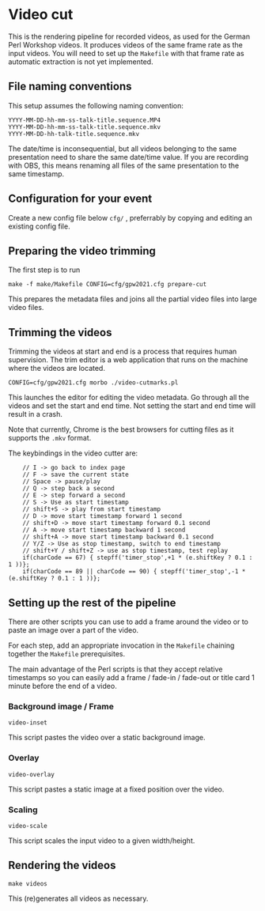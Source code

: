 # Video cut

This is the rendering pipeline for recorded videos, as
used for the German Perl Workshop videos.
It produces videos of the same frame rate as the input
videos. You will need to set up the `Makefile` with that frame
rate as automatic extraction is not yet implemented.

## File naming conventions

This setup assumes the following naming convention:

    YYYY-MM-DD-hh-mm-ss-talk-title.sequence.MP4
    YYYY-MM-DD-hh-mm-ss-talk-title.sequence.mkv
    YYYY-MM-DD-hh-talk-title.sequence.mkv

The date/time is inconsequential, but all videos belonging
to the same presentation need to share the same date/time
value. If you are recording with OBS, this means renaming
all files of the same presentation to the same timestamp.

## Configuration for your event

Create a new config file below `cfg/` , preferrably by copying and editing
an existing config file.

## Preparing the video trimming

The first step is to run

    make -f make/Makefile CONFIG=cfg/gpw2021.cfg prepare-cut

This prepares the metadata files and joins all the partial video files into
large video files.

## Trimming the videos

Trimming the videos at start and end is a process that
requires human supervision. The trim editor is a web application
that runs on the machine where the videos are located.

    CONFIG=cfg/gpw2021.cfg morbo ./video-cutmarks.pl

This launches the editor for editing the video metadata. Go through
all the videos and set the start and end time. Not setting the
start and end time will result in a crash.

Note that currently, Chrome is the best browsers for cutting files as it
supports the `.mkv` format.

The keybindings in the video cutter are:

        // I -> go back to index page
        // F -> save the current state
        // Space -> pause/play
        // Q -> step back a second
        // E -> step forward a second
        // S -> Use as start timestamp
        // shift+S -> play from start timestamp
        // D -> move start timestamp forward 1 second
        // shift+D -> move start timestamp forward 0.1 second
        // A -> move start timestamp backward 1 second
        // shift+A -> move start timestamp backward 0.1 second
        // Y/Z -> Use as stop timestamp, switch to end timestamp
        // shift+Y / shift+Z -> use as stop timestamp, test replay
        if(charCode == 67) { stepff('timer_stop',+1 * (e.shiftKey ? 0.1 : 1 ))};
        if(charCode == 89 || charCode == 90) { stepff('timer_stop',-1 * (e.shiftKey ? 0.1 : 1 ))};

## Setting up the rest of the pipeline

There are other scripts you can use to add a frame around
the video or to paste an image over a part of the video.

For each step, add an appropriate invocation in the `Makefile`
chaining together the `Makefile` prerequisites.

The main advantage of the Perl scripts is that they accept relative
timestamps so you can easily add a frame / fade-in / fade-out
or title card 1 minute before the end of a video.

### Background image / Frame

    video-inset

This script pastes the video over a static background image.

### Overlay

    video-overlay

This script pastes a static image at a fixed position over the video.

### Scaling

    video-scale

This script scales the input video to a given width/height.

## Rendering the videos

    make videos

This (re)generates all videos as necessary.
